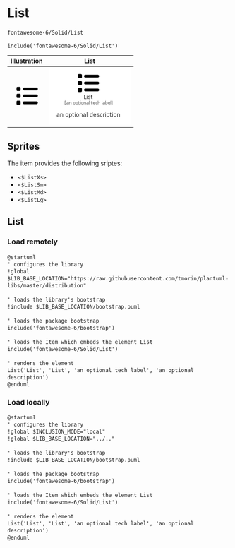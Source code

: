 # List


```text
fontawesome-6/Solid/List
```

```text
include('fontawesome-6/Solid/List')
```



| Illustration | List |
| :---: | :---: |
| ![illustration for Illustration](../../fontawesome-6/Solid/List.png) | ![illustration for List](../../fontawesome-6/Solid/List.Local.png) |



## Sprites
The item provides the following sriptes:

- `<$ListXs>`
- `<$ListSm>`
- `<$ListMd>`
- `<$ListLg>`





## List

### Load remotely
```plantuml
@startuml
' configures the library
!global $LIB_BASE_LOCATION="https://raw.githubusercontent.com/tmorin/plantuml-libs/master/distribution"

' loads the library's bootstrap
!include $LIB_BASE_LOCATION/bootstrap.puml

' loads the package bootstrap
include('fontawesome-6/bootstrap')

' loads the Item which embeds the element List
include('fontawesome-6/Solid/List')

' renders the element
List('List', 'List', 'an optional tech label', 'an optional description')
@enduml
```

### Load locally
```plantuml
@startuml
' configures the library
!global $INCLUSION_MODE="local"
!global $LIB_BASE_LOCATION="../.."

' loads the library's bootstrap
!include $LIB_BASE_LOCATION/bootstrap.puml

' loads the package bootstrap
include('fontawesome-6/bootstrap')

' loads the Item which embeds the element List
include('fontawesome-6/Solid/List')

' renders the element
List('List', 'List', 'an optional tech label', 'an optional description')
@enduml
```

